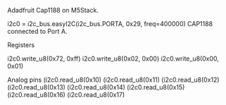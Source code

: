 Adadfruit Cap1188 on M5Stack.

i2c0 = i2c_bus.easyI2C(i2c_bus.PORTA, 0x29, freq=400000)
CAP1188 connected to Port A.

Registers

  i2c0.write_u8(0x72, 0xff) 
  i2c0.write_u8(0x02, 0x00)
  i2c0.write_u8(0x00, 0x01)
  
  Analog pins
  (i2c0.read_u8(0x10)
  (i2c0.read_u8(0x11)
  (i2c0.read_u8(0x12)
  (i2c0.read_u8(0x13)
  (i2c0.read_u8(0x14)
  (i2c0.read_u8(0x15)
  (i2c0.read_u8(0x16)
  (i2c0.read_u8(0x17)
